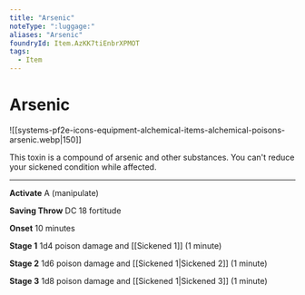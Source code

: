 ```yaml
---
title: "Arsenic"
noteType: ":luggage:"
aliases: "Arsenic"
foundryId: Item.AzKK7tiEnbrXPMOT
tags:
  - Item
---
```


# Arsenic
![[systems-pf2e-icons-equipment-alchemical-items-alchemical-poisons-arsenic.webp|150]]

This toxin is a compound of arsenic and other substances. You can't reduce your sickened condition while affected.

* * *

**Activate** A (manipulate)

**Saving Throw** DC 18 fortitude

**Onset** 10 minutes

**Stage 1** 1d4 poison damage and [[Sickened 1]] (1 minute)

**Stage 2** 1d6 poison damage and [[Sickened 1|Sickened 2]] (1 minute)

**Stage 3** 1d8 poison damage and [[Sickened 1|Sickened 3]] (1 minute)
